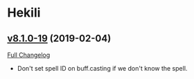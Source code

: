 # Hekili

## [v8.1.0-19](https://github.com/Hekili/hekili/tree/v8.1.0-19) (2019-02-04)
[Full Changelog](https://github.com/Hekili/hekili/compare/v8.1.0-19-beta6...v8.1.0-19)

- Don't set spell ID on buff.casting if we don't know the spell.  
